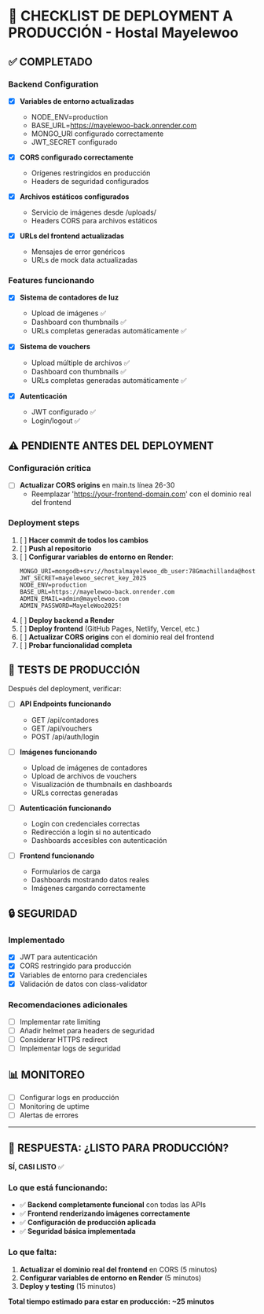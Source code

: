 # 🚀 CHECKLIST DE DEPLOYMENT A PRODUCCIÓN - Hostal Mayelewoo

## ✅ COMPLETADO

### Backend Configuration
- [x] **Variables de entorno actualizadas**
  - NODE_ENV=production
  - BASE_URL=https://mayelewoo-back.onrender.com
  - MONGO_URI configurado correctamente
  - JWT_SECRET configurado

- [x] **CORS configurado correctamente**
  - Orígenes restringidos en producción
  - Headers de seguridad configurados

- [x] **Archivos estáticos configurados**
  - Servicio de imágenes desde /uploads/
  - Headers CORS para archivos estáticos

- [x] **URLs del frontend actualizadas**
  - Mensajes de error genéricos
  - URLs de mock data actualizadas

### Features funcionando
- [x] **Sistema de contadores de luz**
  - Upload de imágenes ✅
  - Dashboard con thumbnails ✅
  - URLs completas generadas automáticamente ✅

- [x] **Sistema de vouchers**
  - Upload múltiple de archivos ✅
  - Dashboard con thumbnails ✅
  - URLs completas generadas automáticamente ✅

- [x] **Autenticación**
  - JWT configurado ✅
  - Login/logout ✅

## ⚠️ PENDIENTE ANTES DEL DEPLOYMENT

### Configuración crítica
- [ ] **Actualizar CORS origins** en main.ts línea 26-30
  - Reemplazar 'https://your-frontend-domain.com' con el dominio real del frontend

### Deployment steps
1. [ ] **Hacer commit de todos los cambios**
2. [ ] **Push al repositorio**
3. [ ] **Configurar variables de entorno en Render**:
   ```
   MONGO_URI=mongodb+srv://hostalmayelewoo_db_user:78Gmachillanda@hostal.dtueoma.mongodb.net/hostal_mayelewoo
   JWT_SECRET=mayelewoo_secret_key_2025
   NODE_ENV=production
   BASE_URL=https://mayelewoo-back.onrender.com
   ADMIN_EMAIL=admin@mayelewoo.com
   ADMIN_PASSWORD=MayeleWoo2025!
   ```
4. [ ] **Deploy backend a Render**
5. [ ] **Deploy frontend** (GitHub Pages, Netlify, Vercel, etc.)
6. [ ] **Actualizar CORS origins** con el dominio real del frontend
7. [ ] **Probar funcionalidad completa**

## 🧪 TESTS DE PRODUCCIÓN

Después del deployment, verificar:

- [ ] **API Endpoints funcionando**
  - GET /api/contadores
  - GET /api/vouchers
  - POST /api/auth/login

- [ ] **Imágenes funcionando**
  - Upload de imágenes de contadores
  - Upload de archivos de vouchers
  - Visualización de thumbnails en dashboards
  - URLs correctas generadas

- [ ] **Autenticación funcionando**
  - Login con credenciales correctas
  - Redirección a login si no autenticado
  - Dashboards accesibles con autenticación

- [ ] **Frontend funcionando**
  - Formularios de carga
  - Dashboards mostrando datos reales
  - Imágenes cargando correctamente

## 🔒 SEGURIDAD

### Implementado
- [x] JWT para autenticación
- [x] CORS restringido para producción
- [x] Variables de entorno para credenciales
- [x] Validación de datos con class-validator

### Recomendaciones adicionales
- [ ] Implementar rate limiting
- [ ] Añadir helmet para headers de seguridad
- [ ] Considerar HTTPS redirect
- [ ] Implementar logs de seguridad

## 📊 MONITOREO

- [ ] Configurar logs en producción
- [ ] Monitoring de uptime
- [ ] Alertas de errores

---

## 🎯 RESPUESTA: ¿LISTO PARA PRODUCCIÓN?

**SÍ, CASI LISTO** ✅

### Lo que está funcionando:
- ✅ **Backend completamente funcional** con todas las APIs
- ✅ **Frontend renderizando imágenes correctamente**
- ✅ **Configuración de producción aplicada**
- ✅ **Seguridad básica implementada**

### Lo que falta:
1. **Actualizar el dominio real del frontend** en CORS (5 minutos)
2. **Configurar variables de entorno en Render** (5 minutos)
3. **Deploy y testing** (15 minutos)

**Total tiempo estimado para estar en producción: ~25 minutos**
